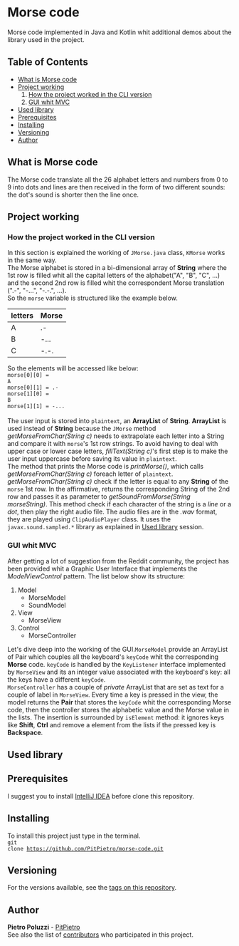 # Morse code
Morse code implemented in Java and Kotlin whit additional demos about the library used in the project.

## Table of Contents

- [What is Morse code](#what-is-morse-code)
- [Project working](#project-working)
  1. [How the project worked in the CLI version](#how-the-project-worked-in-the-cli-version)
  2. [GUI whit MVC](#gui-whit-mvc)
- [Used library](#used-library)
- [Prerequisites](#prerequisites)
- [Installing](#installing)
- [Versioning](#versioning)
- [Author](#author)

## What is Morse code

The Morse code translate all the 26 alphabet letters and numbers from 0 to 9 into dots and lines
are then received in the form of two different sounds: the dot's sound is shorter then the line once.

## Project working

### How the project worked in the CLI version 
In this section is explained the working of <code>JMorse.java</code> class, <code>KMorse</code>
works in the same way.<br>The Morse alphabet is stored in a bi-dimensional array of **String**
where the 1st row is filled whit all the capital letters of the alphabet("A", "B", "C", ...) and
the second 2nd row is filled whit the correspondent Morse translation (".-", "-...", "-.-.", ...).
<br>So the <code>morse</code> variable is structured like the example below.

letters | Morse 
---- | ----
A | .-
B | -...
C | -.-.

So the elements will be accessed like below:<br>
<code>morse[0][0] = A</code><br><code>morse[0][1] = .-</code><br><code>morse[1][0] = B</code><br>
<code>morse[1][1] = -...</code><br><br>The user input is stored into <code>plaintext</code>, an **ArrayList** of
**String**. **ArrayList** is used instead of **String** because the <code>JMorse</code> method *getMorseFromChar(String c)*
needs to extrapolate each letter into a String and compare it with <code>morse</code>'s 1st row strings. To avoid having
to deal with upper case or lower case letters, *fillText(String c)*'s  first step is to make the user input uppercase before
saving its value in <code>plaintext</code>.<br>The method that prints the Morse code is *printMorse()*, which calls
*getMorseFromChar(String c)* foreach letter of <code>plaintext</code>. *getMorseFromChar(String c)* check if the letter
is equal to any **String** of the <code>morse</code> 1st row. In the affirmative, returns the corresponding String of the
2nd row and passes it as parameter to *getSoundFromMorse(String morseString)*. This method check if each character of the
string is a *line* or a *dot*, then play the right audio file. The audio files are in the *.wav* format, they are played
using <code>ClipAudioPlayer</code> class. It uses the <code>javax.sound.sampled.*</code> library as explained in
[Used library](#used-library) session.

### GUI whit MVC
After getting a lot of suggestion from the Reddit community, the project has been provided whit a Graphic User Interface
that implements the <i>ModelViewControl</i> pattern. The list below show its structure:<br>
1. Model
   - MorseModel
   - SoundModel
2. View
   - MorseView
3. Control
   - MorseController
   
Let's dive deep into the working of the GUI.<code>MorseModel</code> provide an ArrayList of Pair which couples all
the keyboard's <code>keyCode</code> whit the corresponding **Morse** code. <code>keyCode</code> is handled by the
<code>KeyListener</code> interface implemented by <code>MorseView</code> and its an integer value associated with the
keyboard's key: all the keys have a different <code>keyCode</code>.<br><code>MorseController</code> has a couple of
<i>private</i> ArrayList that are set as text for a couple of label in <code>MorseView</code>. Every time a key is
pressed in the view, the model returns the **Pair** that stores the <code>keyCode</code> whit the corresponding Morse code,
then the controller stores the alphabetic value and the Morse value in the lists. The insertion is surrounded by
<code>isElement</code> method: it ignores keys like **Shift**, **Ctrl** and remove a element from the lists if the
pressed key is **Backspace**.

## Used library

## Prerequisites
I suggest you to install [IntelliJ IDEA](https://www.jetbrains.com/idea/download/) before clone this repository.

## Installing
To install this project just type in the terminal.<br>
<code>git clone https://github.com/PitPietro/morse-code.git</code>

## Versioning
For the versions available, see the [tags on this repository](https://github.com/PitPietro/morse-code/tags). 

## Author
**Pietro Poluzzi** - [PitPietro](https://github.com/PitPietro)
<br>See also the list of [contributors](https://github.com/PitPietro/morse-code/contributors) who participated in this project.